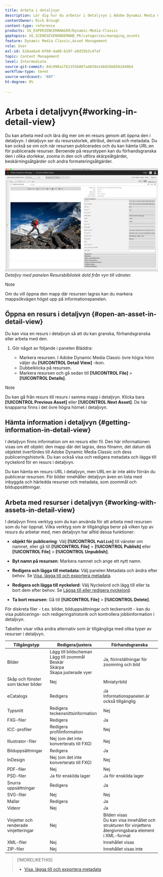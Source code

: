 ```yaml
---
title: Arbeta i detaljvyn
description: Lär dig hur du arbetar i detaljvyn i Adobe Dynamic Media Classic.
contentOwner: Rick Brough
content-type: reference
products: SG_EXPERIENCEMANAGER/Dynamic-Media-Classic
geptopics: SG_SCENESEVENONDEMAND_PK/categories/managing_assets
feature: Dynamic Media Classic,Asset Management
role: User
exl-id: 618ae6a4-6f60-4a80-b197-a9d35b3c47af
topic: Content Management
level: Intermediate
source-git-commit: 8dc990a1fb1355b00fa4839e14b92bb6562d40b4
workflow-type: tm+mt
source-wordcount: '607'
ht-degree: 0%

---
```


# Arbeta i detaljvyn{#working-in-detail-view}

Du kan arbeta med och lära dig mer om en resurs genom att öppna den i detaljvyn. I detaljvyn ser du resursstorlek, attribut, derivat och metadata. Du kan också se om och när resursen publicerades och du kan hämta URL:en för publicerade resurser. Beroende på resurstypen kan du förhandsgranska den i olika storlekar, zooma in den och utföra skärpeåtgärder, beskärningsåtgärder och andra formateringsåtgärder.

<!-- 

Comment Type: remark
Last Modified By: Rick Brough (rbrough@adobe.com)
Last Modified Date: 2018-06-14T13:52:46.623-0400

<p>as_detail_view_popup.png found in Downloads on local in folder "scene7-images"</p>

 -->

![Detaljvy](/help/using/assets/image_0.img.png)
*Detaljvy med panelen Resursbibliotek dold från vyn till vänster.*

>[!NOTE]
>
>Om du vill öppna den mapp där resursen lagras kan du markera mappsökvägen högst upp på informationspanelen.

## Öppna en resurs i detaljvyn {#open-an-asset-in-detail-view}

Du kan visa en resurs i detaljvyn så att du kan granska, förhandsgranska eller arbeta med den.

1. Gör något av följande i panelen Bläddra:

   * Markera resursen. I Adobe Dynamic Media Classic övre högra hörn väljer du **[!UICONTROL Detail View]** -ikon.
   * Dubbelklicka på resursen.
   * Markera resursen och gå sedan till **[!UICONTROL File]** > **[!UICONTROL Details]**.

>[!NOTE]
>
>Du kan gå från resurs till resurs i samma mapp i detaljvyn. Klicka bara **[!UICONTROL Previous Asset]** eller **[!UICONTROL Next Asset]**. De här knapparna finns i det övre högra hörnet i detaljvyn.

## Hämta information i detaljvyn {#getting-information-in-detail-view}

I detaljvyn finns information om en resurs eller fil. Den här informationen visas om ett objekt: den mapp där det lagras, dess filnamn, det datum då objektet överfördes till Adobe Dynamic Media Classic och dess publiceringshistorik. Du kan också visa och redigera metadata och lägga till nyckelord för en resurs i detaljvyn.

Du kan hämta en resurs-URL i detaljvyn, men URL:en är inte aktiv förrän du publicerar resursen. För bilder innehåller detaljvyn även en lista med inbyggda och härledda resurser och metadata, som zoommål och bilduppsättningar.

## Arbeta med resurser i detaljvyn {#working-with-assets-in-detail-view}

I detaljvyn finns verktyg som du kan använda för att arbeta med resursen som du har öppnat. Vilka verktyg som är tillgängliga beror på vilken typ av resurs du arbetar med, men detaljvyn har alltid dessa funktioner:

* **objekt för publicering**: Välj **[!UICONTROL `Publish`]** till vänster om namnet, eller gå till **[!UICONTROL File]** > **[!UICONTROL Publish]** eller **[!UICONTROL File]** > **[!UICONTROL Unpublish]**.

* **Byt namn på resursen**: Markera namnet och ange ett nytt namn.

* **Redigera och lägga till metadata**: Välj panelen Metadata och ändra efter behov. Se [Visa, lägga till och exportera metadata](/help/using/viewing-adding-exporting-metadata.md).

* **Redigera och lägga till nyckelord**: Välj Nyckelord och lägg till eller ta bort dem efter behov. Se [Lägga till eller redigera nyckelord](/help/using/viewing-adding-exporting-metadata.md).

* **Ta bort resursen**: Gå till **[!UICONTROL File]** > **[!UICONTROL Delete]**.

För diskreta filer - t.ex. bilder, bilduppsättningar och teckensnitt - kan du visa publicerings- och redigeringshistorik och kontrollera jobbinformation i detaljvyn.

Tabellen visar vilka andra alternativ som är tillgängliga med olika typer av resurser i detaljvyn.

| Tillgångstyp | Redigera/justera | Förhandsgranska |
| --- | --- | --- |
| Bilder | Lägg till bildscheman<br>Lägg till zoommål<br>Beskär<br>Skärpa<br>Skapa justerade vyer | Ja, förinställningar för zoomning och bild |
| Skåp och fönster som täcker bilder | Nej | Miniatyrbild |
| eCatalogs | Redigera | Ja<br>Informationspanelen är också tillgänglig |
| Typsnitt | Redigera teckensnittsinformation | Nej |
| FXG-filer | Redigera | Ja |
| ICC-profiler | Redigera profilinformation | Nej |
| Illustrator-filer | Nej (om det inte konverterats till FXG) | Nej |
| Bilduppsättningar | Redigera | Ja |
| InDesign | Nej (om det inte konverterats till FXG) | Nej |
| PDF-filer | Nej | Nej |
| PSD-filer | Ja för enskilda lager | Ja för enskilda lager |
| Snurra uppsättningar | Redigera | Ja |
| SVG-filer | Nej | Nej |
| Mallar | Redigera | Ja |
| Videor | Nej | Ja |
| Vinjetter och renderade vinjetteringar | Nej | Bilden visas<br>Du kan visa innehållet och strukturen för vinjettens återgivningsbara element i XML-format |
| XML-filer | Nej | Innehållet visas |
| ZIP-filer | Nej | Innehållet visas inte |

>[!MORELIKETHIS]
>
>* [Visa, lägga till och exportera metadata](viewing-adding-exporting-metadata.md#viewing_adding_and_exporting_metadata)
